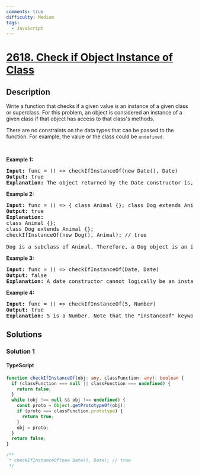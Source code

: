 ```yaml
---
comments: true
difficulty: Medium
tags:
  - JavaScript
---
```


<!-- problem:start -->

# [2618. Check if Object Instance of Class](https://leetcode.com/problems/check-if-object-instance-of-class)

## Description

<!-- description:start -->

<p>Write a function that checks if a given value&nbsp;is an instance of a given class or superclass. For this problem, an object is considered an instance of a given class if that object has access to that class&#39;s methods.</p>

<p>There are&nbsp;no constraints on the data types that can be passed to the function. For example, the value or the class could be&nbsp;<code>undefined</code>.</p>

<p>&nbsp;</p>
<p><strong class="example">Example 1:</strong></p>

<pre>
<strong>Input:</strong> func = () =&gt; checkIfInstanceOf(new Date(), Date)
<strong>Output:</strong> true
<strong>Explanation: </strong>The object returned by the Date constructor is, by definition, an instance of Date.
</pre>

<p><strong class="example">Example 2:</strong></p>

<pre>
<strong>Input:</strong> func = () =&gt; { class Animal {}; class Dog extends Animal {}; return checkIfInstanceOf(new Dog(), Animal); }
<strong>Output:</strong> true
<strong>Explanation:</strong>
class Animal {};
class Dog extends Animal {};
checkIfInstanceOf(new Dog(), Animal); // true

Dog is a subclass of Animal. Therefore, a Dog object is an instance of both Dog and Animal.</pre>

<p><strong class="example">Example 3:</strong></p>

<pre>
<strong>Input:</strong> func = () =&gt; checkIfInstanceOf(Date, Date)
<strong>Output:</strong> false
<strong>Explanation: </strong>A date constructor cannot logically be an instance of itself.
</pre>

<p><strong class="example">Example 4:</strong></p>

<pre>
<strong>Input:</strong> func = () =&gt; checkIfInstanceOf(5, Number)
<strong>Output:</strong> true
<strong>Explanation: </strong>5 is a Number. Note that the &quot;instanceof&quot; keyword would return false. However, it is still considered an instance of Number because it accesses the Number methods. For example &quot;toFixed()&quot;.
</pre>

<!-- description:end -->

## Solutions

<!-- solution:start -->

### Solution 1

<!-- tabs:start -->

#### TypeScript

```ts
function checkIfInstanceOf(obj: any, classFunction: any): boolean {
  if (classFunction === null || classFunction === undefined) {
    return false;
  }
  while (obj !== null && obj !== undefined) {
    const proto = Object.getPrototypeOf(obj);
    if (proto === classFunction.prototype) {
      return true;
    }
    obj = proto;
  }
  return false;
}

/**
 * checkIfInstanceOf(new Date(), Date); // true
 */
```

<!-- tabs:end -->

<!-- solution:end -->

<!-- problem:end -->

